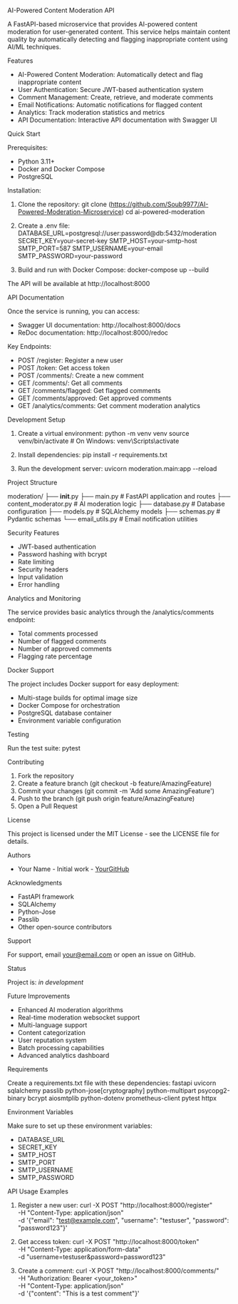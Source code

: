 AI-Powered Content Moderation API

A FastAPI-based microservice that provides AI-powered content moderation for user-generated content. This service helps maintain content quality by automatically detecting and flagging inappropriate content using AI/ML techniques.

Features

- AI-Powered Content Moderation: Automatically detect and flag inappropriate content
- User Authentication: Secure JWT-based authentication system
- Comment Management: Create, retrieve, and moderate comments
- Email Notifications: Automatic notifications for flagged content
- Analytics: Track moderation statistics and metrics
- API Documentation: Interactive API documentation with Swagger UI

Quick Start

Prerequisites:
- Python 3.11+
- Docker and Docker Compose
- PostgreSQL

Installation:

1. Clone the repository:
git clone (https://github.com/Soub9977/AI-Powered-Moderation-Microservice)
cd ai-powered-moderation

2. Create a .env file:
DATABASE_URL=postgresql://user:password@db:5432/moderation
SECRET_KEY=your-secret-key
SMTP_HOST=your-smtp-host
SMTP_PORT=587
SMTP_USERNAME=your-email
SMTP_PASSWORD=your-password

3. Build and run with Docker Compose:
docker-compose up --build

The API will be available at http://localhost:8000

API Documentation

Once the service is running, you can access:
- Swagger UI documentation: http://localhost:8000/docs
- ReDoc documentation: http://localhost:8000/redoc

Key Endpoints:
- POST /register: Register a new user
- POST /token: Get access token
- POST /comments/: Create a new comment
- GET /comments/: Get all comments
- GET /comments/flagged: Get flagged comments
- GET /comments/approved: Get approved comments
- GET /analytics/comments: Get comment moderation analytics

Development Setup

1. Create a virtual environment:
python -m venv venv
source venv/bin/activate  # On Windows: venv\Scripts\activate

2. Install dependencies:
pip install -r requirements.txt

3. Run the development server:
uvicorn moderation.main:app --reload

Project Structure

moderation/
├── __init__.py
├── main.py              # FastAPI application and routes
├── content_moderator.py # AI moderation logic
├── database.py         # Database configuration
├── models.py           # SQLAlchemy models
├── schemas.py          # Pydantic schemas
└── email_utils.py      # Email notification utilities

Security Features

- JWT-based authentication
- Password hashing with bcrypt
- Rate limiting
- Security headers
- Input validation
- Error handling

Analytics and Monitoring

The service provides basic analytics through the /analytics/comments endpoint:
- Total comments processed
- Number of flagged comments
- Number of approved comments
- Flagging rate percentage

Docker Support

The project includes Docker support for easy deployment:
- Multi-stage builds for optimal image size
- Docker Compose for orchestration
- PostgreSQL database container
- Environment variable configuration

Testing

Run the test suite:
pytest

Contributing

1. Fork the repository
2. Create a feature branch (git checkout -b feature/AmazingFeature)
3. Commit your changes (git commit -m 'Add some AmazingFeature')
4. Push to the branch (git push origin feature/AmazingFeature)
5. Open a Pull Request

License

This project is licensed under the MIT License - see the LICENSE file for details.

Authors

- Your Name - Initial work - [YourGitHub](https://github.com/yourusername)

Acknowledgments

- FastAPI framework
- SQLAlchemy
- Python-Jose
- Passlib
- Other open-source contributors

Support

For support, email your@email.com or open an issue on GitHub.

Status

Project is: _in development_

Future Improvements

- Enhanced AI moderation algorithms
- Real-time moderation websocket support
- Multi-language support
- Content categorization
- User reputation system
- Batch processing capabilities
- Advanced analytics dashboard

Requirements

Create a requirements.txt file with these dependencies:
fastapi
uvicorn
sqlalchemy
passlib
python-jose[cryptography]
python-multipart
psycopg2-binary
bcrypt
aiosmtplib
python-dotenv
prometheus-client
pytest
httpx

Environment Variables

Make sure to set up these environment variables:
- DATABASE_URL
- SECRET_KEY
- SMTP_HOST
- SMTP_PORT
- SMTP_USERNAME
- SMTP_PASSWORD

API Usage Examples

1. Register a new user:
curl -X POST "http://localhost:8000/register" \
-H "Content-Type: application/json" \
-d '{"email": "test@example.com", "username": "testuser", "password": "password123"}'

2. Get access token:
curl -X POST "http://localhost:8000/token" \
-H "Content-Type: application/form-data" \
-d "username=testuser&password=password123"

3. Create a comment:
curl -X POST "http://localhost:8000/comments/" \
-H "Authorization: Bearer <your_token>" \
-H "Content-Type: application/json" \
-d '{"content": "This is a test comment"}'

